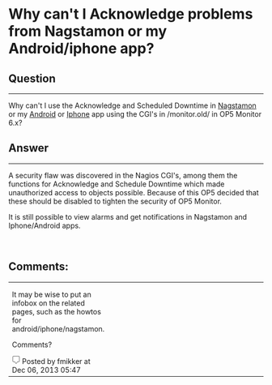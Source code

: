 # Why can't I Acknowledge problems from Nagstamon or my Android/iphone app?

## Question

* * * * *

Why can't I use the Acknowledge and Scheduled Downtime in [Nagstamon](https://kb.op5.com/display/AGENTS/Nagstamon+Desktop+Status+Agent) or my [Android](https://kb.op5.com/display/DRAF/Access+op5+Monitor+on+Android+Smartphone) or [Iphone](https://kb.op5.com/display/DRAF/Access+op5+Monitor+from+your+iPhone) app using the CGI's in /monitor.old/ in OP5 Monitor 6.x?

## Answer

* * * * *

A security flaw was discovered in the Nagios CGI's, among them the functions for Acknowledge and Schedule Downtime which made unauthorized access to objects possible. Because of this OP5 decided that these should be disabled to tighten the security of OP5 Monitor.

It is still possible to view alarms and get notifications in Nagstamon and Iphone/Android apps.

 

## Comments:

<table>
<colgroup>
<col width="33%" />
<col width="33%" />
<col width="33%" />
</colgroup>
<tbody>
<tr class="odd">
<td align="left"><p>It may be wise to put an infobox on the related pages, such as the howtos for android/iphone/nagstamon.</p>
<p>Comments?</p>
<img src="images/icons/contenttypes/comment_16.png" /> Posted by fmikker at Dec 06, 2013 05:47</td>
</tr>
</tbody>
</table>



